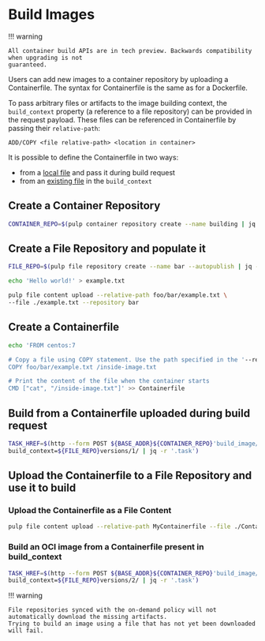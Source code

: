 # Build Images

!!! warning

    All container build APIs are in tech preview. Backwards compatibility when upgrading is not
    guaranteed.

Users can add new images to a container repository by uploading a Containerfile. The syntax for
Containerfile is the same as for a Dockerfile.

To pass arbitrary files or artifacts to the image building context, the `build_context` property (a reference to a file repository) can be provided in the request payload.
These files can be referenced in Containerfile by passing their `relative-path`:
```
ADD/COPY <file relative-path> <location in container>
```

It is possible to define the Containerfile in two ways:
* from a [local file](site:pulp_container/docs/admin/guides/build-image#build-from-a-containerfile-uploaded-during-build-request) and pass it during build request
* from an [existing file](site:pulp_container/docs/admin/guides/build-image#upload-the-containerfile-as-a-file-content) in the `build_context`

## Create a Container Repository

```bash
CONTAINER_REPO=$(pulp container repository create --name building | jq -r '.pulp_href')
```

## Create a File Repository and populate it

```bash
FILE_REPO=$(pulp file repository create --name bar --autopublish | jq -r '.pulp_href')

echo 'Hello world!' > example.txt

pulp file content upload --relative-path foo/bar/example.txt \
--file ./example.txt --repository bar
```

## Create a Containerfile

```bash
echo 'FROM centos:7

# Copy a file using COPY statement. Use the path specified in the '--relative-path' parameter.
COPY foo/bar/example.txt /inside-image.txt

# Print the content of the file when the container starts
CMD ["cat", "/inside-image.txt"]' >> Containerfile
```


## Build from a Containerfile uploaded during build request

```bash
TASK_HREF=$(http --form POST ${BASE_ADDR}${CONTAINER_REPO}'build_image/' "containerfile@./Containerfile" \
build_context=${FILE_REPO}versions/1/ | jq -r '.task')
```

## Upload the Containerfile to a File Repository and use it to build

### Upload the Containerfile as a File Content

```bash
pulp file content upload --relative-path MyContainerfile --file ./Containerfile --repository bar
```

### Build an OCI image from a Containerfile present in build_context

```bash
TASK_HREF=$(http --form POST ${BASE_ADDR}${CONTAINER_REPO}'build_image/' containerfile_name=MyContainerfile \
build_context=${FILE_REPO}versions/2/ | jq -r '.task')
```


!!! warning

    File repositories synced with the on-demand policy will not automatically download the missing artifacts.
    Trying to build an image using a file that has not yet been downloaded will fail.
